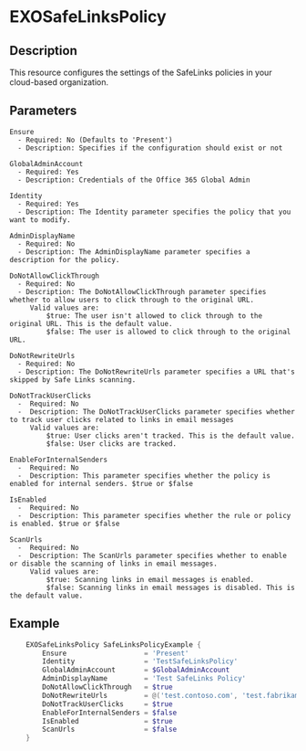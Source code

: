 # EXOSafeLinksPolicy

## Description

This resource configures the settings of the SafeLinks policies in your cloud-based organization.

## Parameters

    Ensure
      - Required: No (Defaults to 'Present')
      - Description: Specifies if the configuration should exist or not

    GlobalAdminAccount
      - Required: Yes
      - Description: Credentials of the Office 365 Global Admin

    Identity
      - Required: Yes
      - Description: The Identity parameter specifies the policy that you want to modify.

    AdminDisplayName
      - Required: No
      - Description: The AdminDisplayName parameter specifies a description for the policy.

    DoNotAllowClickThrough
      - Required: No
      - Description: The DoNotAllowClickThrough parameter specifies whether to allow users to click through to the original URL.
         Valid values are:
             $true: The user isn't allowed to click through to the original URL. This is the default value.
             $false: The user is allowed to click through to the original URL.

    DoNotRewriteUrls
      - Required: No
      - Description: The DoNotRewriteUrls parameter specifies a URL that's skipped by Safe Links scanning.

    DoNotTrackUserClicks
      -  Required: No
      -  Description: The DoNotTrackUserClicks parameter specifies whether to track user clicks related to links in email messages
         Valid values are:
             $true: User clicks aren't tracked. This is the default value.
             $false: User clicks are tracked.

    EnableForInternalSenders
      -  Required: No
      -  Description: This parameter specifies whether the policy is enabled for internal senders. $true or $false

    IsEnabled
      -  Required: No
      -  Description: This parameter specifies whether the rule or policy is enabled. $true or $false

    ScanUrls
      -  Required: No
      -  Description: The ScanUrls parameter specifies whether to enable or disable the scanning of links in email messages.
         Valid values are:
             $true: Scanning links in email messages is enabled.
             $false: Scanning links in email messages is disabled. This is the default value.

## Example

```PowerShell
    EXOSafeLinksPolicy SafeLinksPolicyExample {
        Ensure                   = 'Present'
        Identity                 = 'TestSafeLinksPolicy'
        GlobalAdminAccount       = $GlobalAdminAccount
        AdminDisplayName         = 'Test SafeLinks Policy'
        DoNotAllowClickThrough   = $true
        DoNotRewriteUrls         = @('test.contoso.com', 'test.fabrikam.com')
        DoNotTrackUserClicks     = $true
        EnableForInternalSenders = $false
        IsEnabled                = $true
        ScanUrls                 = $false
    }
```
